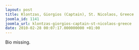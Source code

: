 ```yaml
---
layout: post
title: Klontzas, Giorgios (Captain), St. Nicolaos, Greece
joomla_id: 1141
joomla_url: klontzas-giorgios-captain-st-nicolaos-greece
date: 2010-02-28 00:07:17.000000000 +01:00
---
```

Bio missing.
